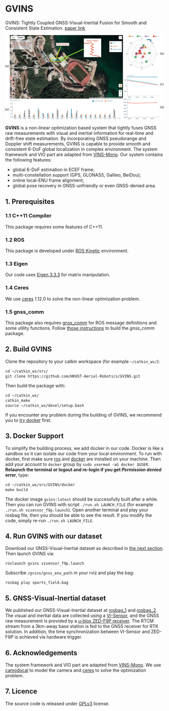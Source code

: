 # GVINS

GVINS: Tightly Coupled GNSS-Visual-Inertial Fusion for Smooth and Consistent State Estimation. [paper link](https://arxiv.org/pdf/2103.07899.pdf)

![](./figures/system_snapshot.png)

**GVINS** is a non-linear optimization based system that tightly fuses GNSS raw measurements with visual and inertial information for real-time and drift-free state estimation. By incorporating GNSS pseudorange and Doppler shift measurements, GVINS is capable to provide smooth and consistent 6-DoF global localization in complex environment. The system framework and VIO part are adapted from [VINS-Mono](https://github.com/HKUST-Aerial-Robotics/VINS-Mono). Our system contains the following features:

- global 6-DoF estimation in ECEF frame;
- multi-constellation support (GPS, GLONASS, Galileo, BeiDou);
- online local-ENU frame alignment;
- global pose recovery in GNSS-unfriendly or even GNSS-denied area.

## 1. Prerequisites
### 1.1 C++11 Compiler
This package requires some features of C++11.

### 1.2 ROS
This package is developed under [ROS Kinetic](http://wiki.ros.org/kinetic) environment.

### 1.3 Eigen
Our code uses [Eigen 3.3.3](https://gitlab.com/libeigen/eigen/-/archive/3.3.3/eigen-3.3.3.zip) for matrix manipulation.

### 1.4 Ceres
We use [ceres](https://ceres-solver.googlesource.com/ceres-solver) 1.12.0 to solve the non-linear optimization problem.

### 1.5 gnss_comm
This package also requires [gnss_comm](https://github.com/HKUST-Aerial-Robotics/gnss_comm) for ROS message definitions and some utility functions. Follow [those instructions](https://github.com/HKUST-Aerial-Robotics/gnss_comm#2-build-gnss_comm-library) to build the *gnss_comm* package.

## 2. Build GVINS
Clone the repository to your catkin workspace (for example `~/catkin_ws/`):
```
cd ~/catkin_ws/src/
git clone https://github.com/HKUST-Aerial-Robotics/GVINS.git
```
Then build the package with:
```
cd ~/catkin_ws/
catkin_make
source ~/catkin_ws/devel/setup.bash
```
If you encounter any problem during the building of GVINS, we recommend you to [try docker](#docker_section) first.

## 3. <a name="docker_section"></a>Docker Support
To simplify the building process, we add docker in our code. Docker is like a sandbox so it can isolate our code from your local environment. To run with docker, first make sure [ros](http://wiki.ros.org/ROS/Installation) and [docker](https://docs.docker.com/get-docker/) are installed on your machine. Then add your account to `docker` group by `sudo usermod -aG docker $USER`. **Relaunch the terminal or logout and re-login if you get *Permission denied* error**, type:
```
cd ~/catkin_ws/src/GVINS/docker
make build
```
The docker image `gvins:latest` should be successfully built after a while. Then you can run GVINS with script `./run.sh LAUNCH_FILE` (for example `./run.sh visensor_f9p.launch`). Open another terminal and play your rosbag file, then you should be able to see the result. If you modify the code, simply re-run `./run.sh LAUNCH_FILE`.


## 4. Run GVINS with our dataset
Download our GNSS-Visual-Inertial dataset as described in [the next section](#GVINS_dataset). Then launch GVINS via:
```
roslaunch gvins visensor_f9p.launch
```
Subscribe `/gvins/gnss_enu_path` in your rviz and play the bag:
```
rosbag play sports_field.bag
```

## 5. <a name="GVINS_dataset"></a>GNSS-Visual-Inertial dataset
We published our GNSS-Visual-Inertial dataset at [rosbag_1](https://hkustconnect-my.sharepoint.com/:u:/g/personal/scaoad_connect_ust_hk/EbjRwwyRLDlOtfMVJ57MMl8Bm-jkc3rBG5HVDqvTcAAiPg?e=r5kSw8) and [rosbag_2](https://hkustconnect-my.sharepoint.com/:u:/g/personal/scaoad_connect_ust_hk/ERn2tlHnWiVDjvLSml9TgH0B6LnXLcYPd3d7toJovLRL8g?e=hRem3Y). The visual and inertial data are collected using a [VI-Sensor](https://github.com/ethz-asl/libvisensor), and the GNSS raw measurement is provided by a [u-blox ZED-F9P receiver](https://www.u-blox.com/en/product/zed-f9p-module). The RTCM stream from a 3km-away base station is fed to the GNSS receiver for RTK solution. In addition, the time synchronization between VI-Sensor and ZED-F9P is achieved via hardware trigger.


## 6. Acknowledgements
The system framework and VIO part are adapted from [VINS-Mono](https://github.com/HKUST-Aerial-Robotics/VINS-Mono). We use [camodocal](https://github.com/hengli/camodocal) to model the camera and [ceres](http://ceres-solver.org/) to solve the optimization problem.

## 7. Licence
The source code is released under [GPLv3](https://www.gnu.org/licenses/gpl-3.0.html) license.